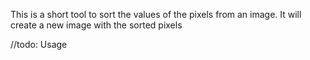 This is a short tool to sort the values of the pixels from an image.
It will create a new image with the sorted pixels

//todo: Usage
